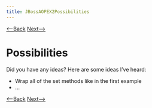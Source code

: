 ```yaml
---
title: JBossAOPEX2Possibilities
---
```

[<--Back](JBossAOPEX2ExpectedVersusActualOutput) [Next-->](JBossAOPEX2WhatIsHappening)

# Possibilities
Did you have any ideas? Here are some ideas I’ve heard:
* Wrap all of the set methods like in the first example
* …

[<--Back](JBossAOPEX2ExpectedVersusActualOutput) [Next-->](JBossAOPEX2WhatIsHappening)
